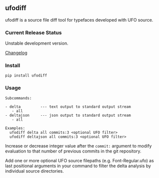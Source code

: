 ## ufodiff

ufodiff is a source file diff tool for typefaces developed with UFO source.

### Current Release Status

Unstable development version.

[Changelog](https://github.com/source-foundry/ufodiff/blob/master/CHANGELOG.md)

### Install

`pip install ufodiff`


### Usage

```
Subcommands:

- delta         --- text output to standard output stream
   - all
- deltajson     --- json output to standard output stream
   - all

Examples:
  ufodiff delta all commits:3 <optional UFO filter>
  ufodiff deltajson all commits:3 <optional UFO filter>
```

Increase or decrease integer value after the `commit:` argument to modify evaluation to that number of previous commits in the git repository.

Add one or more optional UFO source filepaths (e.g. Font-Regular.ufo) as last positional arguments in your command to filter the delta analysis by individual source directories.
